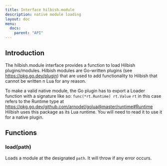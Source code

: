 ```yaml
---
title: Interface hilbish.module
description: native module loading
layout: doc
menu:
  docs:
    parent: "API"
---
```


## Introduction
 The hilbish.module interface provides a function
to load Hilbish plugins/modules.
Hilbish modules are Go-written plugins (see https://pkg.go.dev/plugin)
that are used to add functionality to Hilbish that cannot be written
n Lua for any reason.

To make a valid native module, the Go plugin
has to export a Loader function with a signature like so:
`func(*rt.Runtime) rt.Value`
`rt` in this case refers to the Runtime type at
https://pkg.go.dev/github.com/arnodel/golua@master/runtime#Runtime
Hilbish uses this package as its Lua runtime. You will need to read
it to use it for a native plugin.

## Functions
### load(path)
Loads a module at the designated `path`.
It will throw if any error occurs.


